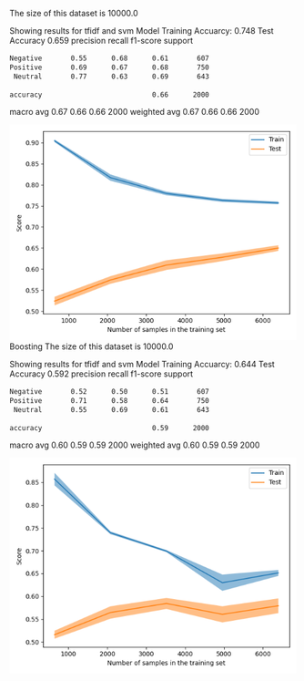 The size of this dataset is 10000.0

Showing results for tfidf and svm Model
Training Accuarcy: 0.748
Test Accuracy 0.659
              precision    recall  f1-score   support

    Negative       0.55      0.68      0.61       607
    Positive       0.69      0.67      0.68       750
     Neutral       0.77      0.63      0.69       643

    accuracy                           0.66      2000
   macro avg       0.67      0.66      0.66      2000
weighted avg       0.67      0.66      0.66      2000

![](../plots/plot_acc_20230705-1611.png)
Boosting
The size of this dataset is 10000.0

Showing results for tfidf and svm Model
Training Accuarcy: 0.644
Test Accuracy 0.592
              precision    recall  f1-score   support

    Negative       0.52      0.50      0.51       607
    Positive       0.71      0.58      0.64       750
     Neutral       0.55      0.69      0.61       643

    accuracy                           0.59      2000
   macro avg       0.60      0.59      0.59      2000
weighted avg       0.60      0.59      0.59      2000

![](../plots/plot_acc_boost_20230705-1614.png)
